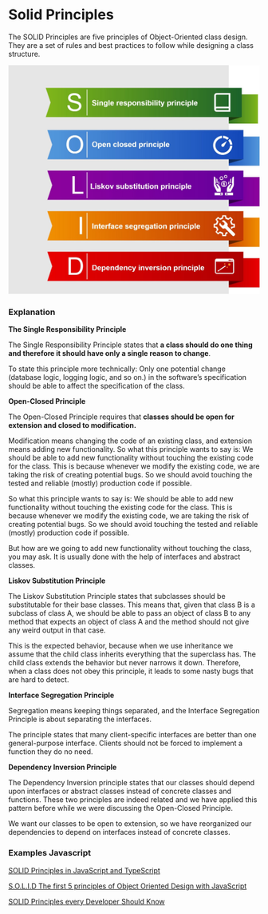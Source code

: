 # Solid Principles

The SOLID Principles are five principles of Object-Oriented class design. They are a set of rules and best practices to follow while designing a class structure.

![1_QXKvE2F44XTkBi3YDvroWw.jpeg](Solid%20Principles%203b447d8084b24bf2b786bf8fbe6617f8/1_QXKvE2F44XTkBi3YDvroWw.jpeg)

### Explanation

**The Single Responsibility Principle**

The Single Responsibility Principle states that **a class should do one thing and therefore it should have only a single reason to change**.

To state this principle more technically: Only one potential change (database logic, logging logic, and so on.) in the software’s specification should be able to affect the specification of the class.

**Open-Closed Principle**

The Open-Closed Principle requires that **classes should be open for extension and closed to modification.**

Modification means changing the code of an existing class, and extension means adding new functionality. So what this principle wants to say is: We should be able to add new functionality without touching the existing code for the class. This is because whenever we modify the existing code, we are taking the risk of creating potential bugs. So we should avoid touching the tested and reliable (mostly) production code if possible.

So what this principle wants to say is: We should be able to add new functionality without touching the existing code for the class. This is because whenever we modify the existing code, we are taking the risk of creating potential bugs. So we should avoid touching the tested and reliable (mostly) production code if possible.

But how are we going to add new functionality without touching the class, you may ask. It is usually done with the help of interfaces and abstract classes.

**Liskov Substitution Principle**

The Liskov Substitution Principle states that subclasses should be substitutable for their base classes. This means that, given that class B is a subclass of class A, we should be able to pass an object of class B to any method that expects an object of class A and the method should not give any weird output in that case.

This is the expected behavior, because when we use inheritance we assume that the child class inherits everything that the superclass has. The child class extends the behavior but never narrows it down. Therefore, when a class does not obey this principle, it leads to some nasty bugs that are hard to detect.

**Interface Segregation Principle**

Segregation means keeping things separated, and the Interface Segregation Principle is about separating the interfaces.

The principle states that many client-specific interfaces are better than one general-purpose interface. Clients should not be forced to implement a function they do no need.

**Dependency Inversion Principle**

The Dependency Inversion principle states that our classes should depend upon interfaces or abstract classes instead of concrete classes and functions.  These two principles are indeed related and we have applied this pattern before while we were discussing the Open-Closed Principle.

We want our classes to be open to extension, so we have reorganized our dependencies to depend on interfaces instead of concrete classes. 

### Examples Javascript

[SOLID Principles in JavaScript and TypeScript](https://www.xenonstack.com/blog/solid-principles-javascript)

[S.O.L.I.D The first 5 principles of Object Oriented Design with JavaScript](https://medium.com/@cramirez92/s-o-l-i-d-the-first-5-priciples-of-object-oriented-design-with-javascript-790f6ac9b9fa)

[SOLID Principles every Developer Should Know](https://blog.bitsrc.io/solid-principles-every-developer-should-know-b3bfa96bb688)